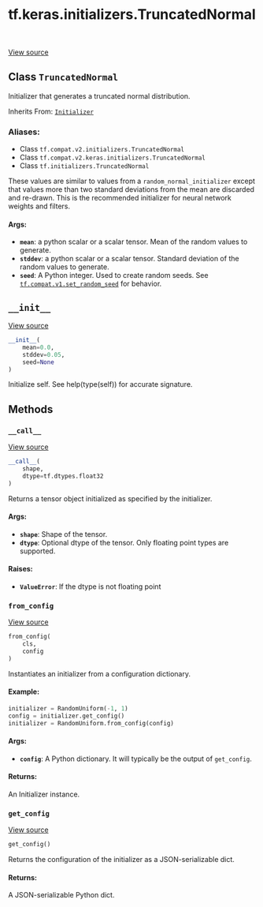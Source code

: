 <div itemscope itemtype="http://developers.google.com/ReferenceObject">
<meta itemprop="name" content="tf.keras.initializers.TruncatedNormal" />
<meta itemprop="path" content="Stable" />
<meta itemprop="property" content="__call__"/>
<meta itemprop="property" content="__init__"/>
<meta itemprop="property" content="from_config"/>
<meta itemprop="property" content="get_config"/>
</div>

# tf.keras.initializers.TruncatedNormal

<!-- Insert buttons -->

<table class="tfo-notebook-buttons tfo-api" align="left">
</table>

<a target="_blank" href="/code/stable/tensorflow/python/ops/init_ops_v2.py">View source</a>



## Class `TruncatedNormal`

<!-- Start diff -->
Initializer that generates a truncated normal distribution.

Inherits From: [`Initializer`](../../../tf/keras/initializers/Initializer.md)

### Aliases:

* Class `tf.compat.v2.initializers.TruncatedNormal`
* Class `tf.compat.v2.keras.initializers.TruncatedNormal`
* Class `tf.initializers.TruncatedNormal`


<!-- Placeholder for "Used in" -->

These values are similar to values from a `random_normal_initializer`
except that values more than two standard deviations from the mean
are discarded and re-drawn. This is the recommended initializer for
neural network weights and filters.

#### Args:


* <b>`mean`</b>: a python scalar or a scalar tensor. Mean of the random values
  to generate.
* <b>`stddev`</b>: a python scalar or a scalar tensor. Standard deviation of the
  random values to generate.
* <b>`seed`</b>: A Python integer. Used to create random seeds. See
  <a href="../../../tf/compat/v1/set_random_seed.md"><code>tf.compat.v1.set_random_seed</code></a>
  for behavior.

<h2 id="__init__"><code>__init__</code></h2>

<a target="_blank" href="/code/stable/tensorflow/python/ops/init_ops_v2.py">View source</a>

``` python
__init__(
    mean=0.0,
    stddev=0.05,
    seed=None
)
```

Initialize self.  See help(type(self)) for accurate signature.




## Methods

<h3 id="__call__"><code>__call__</code></h3>

<a target="_blank" href="/code/stable/tensorflow/python/ops/init_ops_v2.py">View source</a>

``` python
__call__(
    shape,
    dtype=tf.dtypes.float32
)
```

Returns a tensor object initialized as specified by the initializer.


#### Args:


* <b>`shape`</b>: Shape of the tensor.
* <b>`dtype`</b>: Optional dtype of the tensor. Only floating point types are
 supported.


#### Raises:


* <b>`ValueError`</b>: If the dtype is not floating point

<h3 id="from_config"><code>from_config</code></h3>

<a target="_blank" href="/code/stable/tensorflow/python/ops/init_ops_v2.py">View source</a>

``` python
from_config(
    cls,
    config
)
```

Instantiates an initializer from a configuration dictionary.


#### Example:



```python
initializer = RandomUniform(-1, 1)
config = initializer.get_config()
initializer = RandomUniform.from_config(config)
```

#### Args:


* <b>`config`</b>: A Python dictionary.
  It will typically be the output of `get_config`.


#### Returns:

An Initializer instance.


<h3 id="get_config"><code>get_config</code></h3>

<a target="_blank" href="/code/stable/tensorflow/python/ops/init_ops_v2.py">View source</a>

``` python
get_config()
```

Returns the configuration of the initializer as a JSON-serializable dict.


#### Returns:

A JSON-serializable Python dict.




